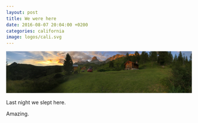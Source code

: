 ```yaml
---
layout: post
title: We were here
date: 2016-08-07 20:04:00 +0200
categories: california
image: logos/cali.svg
---
```


![Panorama Cali Giau](/assets/images/panorama_cali-s.jpg#center100r)

Last night we slept here.

Amazing.
